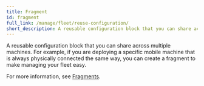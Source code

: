 ```yaml
---
title: Fragment
id: fragment
full_link: /manage/fleet/reuse-configuration/
short_description: A reusable configuration block that you can share across multiple machines.
---
```


A reusable configuration block that you can share across multiple machines.
For example, if you are deploying a specific mobile machine that is always physically connected the same way, you can create a fragment to make managing your fleet easy.

For more information, see [Fragments](/manage/fleet/reuse-configuration/).
